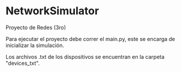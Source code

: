 # NetworkSimulator
Proyecto de Redes (3ro)

Para ejecutar el proyecto debe correr el main.py, este se encarga de inicializar la simulación.

Los archivos .txt de los dispositivos se encuentran en la carpeta "devices_txt".
